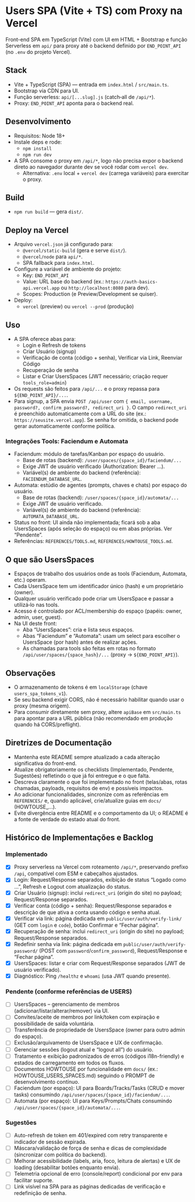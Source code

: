 # Users SPA (Vite + TS) com Proxy na Vercel

Front-end SPA em TypeScript (Vite) com UI em HTML + Bootstrap e função Serverless em `api/` para proxy até o backend definido por `END_POINT_API` (no `.env` do projeto Vercel).

## Stack
- Vite + TypeScript (SPA) — entrada em `index.html` / `src/main.ts`.
- Bootstrap via CDN para UI.
- Função serverless: `api/[...slug].js` (catch‑all de `/api/*`).
- Proxy: `END_POINT_API` aponta para o backend real.

## Desenvolvimento
- Requisitos: Node 18+
- Instale deps e rode:
  - `npm install`
  - `npm run dev`
- A SPA consome o proxy em `/api/*`, logo não precisa expor o backend direto ao navegador durante dev se você rodar com `vercel dev`.
  - Alternativa: `.env` local + `vercel dev` (carrega variáveis) para exercitar o proxy.

## Build
- `npm run build` — gera `dist/`.

## Deploy na Vercel
- Arquivo `vercel.json` já configurado para:
  - `@vercel/static-build` (gera e serve `dist/`).
  - `@vercel/node` para `api/*`.
  - SPA fallback para `index.html`.
- Configure a variável de ambiente do projeto:
  - Key: `END_POINT_API`
  - Value: URL base do backend (ex.: `https://auth-basics-api.vercel.app` ou `http://localhost:8080` para dev).
  - Scopes: Production (e Preview/Development se quiser).
- Deploy:
  - `vercel` (preview) ou `vercel --prod` (produção)

## Uso
- A SPA oferece abas para:
  - Login e Refresh de tokens
  - Criar Usuário (signup)
  - Verificação de conta (código + senha), Verificar via Link, Reenviar Código
  - Recuperação de senha
  - Listar e Criar UsersSpaces (JWT necessário; criação requer `tools_role=admin`)
- Os requests são feitos para `/api/...` e o proxy repassa para `${END_POINT_API}/...`.
- Para signup, a SPA envia `POST /api/user` com `{ email, username, password?, confirm_password?, redirect_uri }`. O campo `redirect_uri` é preenchido automaticamente com a URL do site (ex.: `https://seusite.vercel.app`). Se senha for omitida, o backend pode gerar automaticamente conforme política.

### Integrações Tools: Faciendum e Automata
- Faciendum: módulo de tarefas/Kanban por espaço do usuário.
  - Base de rotas (backend): `/user/spaces/{space_id}/faciendum/...`
  - Exige JWT de usuário verificado (Authorization: Bearer ...).
  - Variável(s) de ambiente do backend (referência): `FACIENDUM_DATABASE_URL`.
- Automata: estúdio de agentes (prompts, chaves e chats) por espaço do usuário.
  - Base de rotas (backend): `/user/spaces/{space_id}/automata/...`
  - Exige JWT de usuário verificado.
  - Variável(s) de ambiente do backend (referência): `AUTOMATA_DATABASE_URL`.
- Status no front: UI ainda não implementada; ficará sob a aba UsersSpaces (após seleção do espaço) ou em abas próprias. Ver “Pendente”.
- Referências: `REFERENCES/TOOLS.md`, `REFERENCES/HOWTOUSE_TOOLS.md`.

## O que são UsersSpaces
- Espaços de trabalho dos usuários onde as tools (Faciendum, Automata, etc.) operam.
- Cada UsersSpace tem um identificador único (hash) e um proprietário (owner).
- Qualquer usuário verificado pode criar um UsersSpace e passar a utilizá‑lo nas tools.
- Acesso é controlado por ACL/membership do espaço (papéis: owner, admin, user, guest).
- Na UI deste front:
  - Aba “UsersSpaces”: cria e lista seus espaços.
  - Abas “Faciendum” e “Automata”: usam um select para escolher o UsersSpace (por hash) antes de realizar ações.
  - As chamadas para tools são feitas em rotas no formato `/api/user/spaces/{space_hash}/...` (proxy → `${END_POINT_API}`).

## Observações
- O armazenamento de tokens é em `localStorage` (chave `users_spa_tokens_v1`).
- Se seu backend exigir CORS, não é necessário habilitar quando usar o proxy (mesma origem).
- Para consumir diretamente sem proxy, altere `apiBase` em `src/main.ts` para apontar para a URL pública (não recomendado em produção quando há CORS/preflight).

## Diretrizes de Documentação
- Mantenha este README sempre atualizado a cada alteração significativa do front-end.
- Atualize obrigatoriamente os checklists (Implementado, Pendente, Sugestões) refletindo o que já foi entregue e o que falta.
- Descreva claramente o que foi implementado no front (telas/abas, rotas chamadas, payloads, requisitos de env) e possíveis impactos.
- Ao adicionar funcionalidades, sincronize com as referências em `REFERENCES/` e, quando aplicável, crie/atualize guias em `docs/` (HOWTOUSE_...).
- Evite divergência entre README e o comportamento da UI; o README é a fonte de verdade do estado atual do front.

## Histórico de Implementações e Backlog

### Implementado
- [x] Proxy serverless na Vercel com roteamento `/api/*`, preservando prefixo `/api`, compatível com ESM e cabeçalhos ajustados.
- [x] Login: Request/Response separados, exibição de status “Logado como …”, Refresh e Logout com atualização do status.
- [x] Criar Usuário (signup): inclui `redirect_uri` (origin do site) no payload; Request/Response separados.
- [x] Verificar conta (código + senha): Request/Response separados e descrição de que ativa a conta usando código e senha atual.
- [x] Verificar via link: página dedicada em `public/user/auth/verify-link/` (GET com `login` e `code`), botão Confirmar e “Fechar página”.
- [x] Recuperação de senha: inclui `redirect_uri` (origin do site) no payload; Request/Response separados.
- [x] Redefinir senha via link: página dedicada em `public/user/auth/verify-password/` (POST com `password`/`confirm_password`), Request/Response e “Fechar página”.
- [x] UsersSpaces: listar e criar com Request/Response separados (JWT de usuário verificado).
- [x] Diagnóstico: Ping `/healthz` e `whoami` (usa JWT quando presente).

### Pendente (conforme referências de USERS)
- [ ] UsersSpaces – gerenciamento de membros (adicionar/listar/alterar/remover) via UI.
- [ ] Convites/aceite de membros por link/token com expiração e possibilidade de saída voluntária.
- [ ] Transferência de propriedade de UsersSpace (owner para outro admin do espaço).
- [ ] Exclusão/arquivamento de UsersSpace e UX de confirmação.
- [ ] Gerenciar sessões (logout atual e “logout all”) do usuário.
- [ ] Tratamento e exibição padronizados de erros (códigos i18n-friendly) e estados de carregamento em todos os fluxos.
- [ ] Documentos HOWTOUSE por funcionalidade em `docs/` (ex.: HOWTOUSE_USERS_SPACES.md) seguindo o PROMPT de desenvolvimento contínuo.
- [ ] Faciendum (por espaço): UI para Boards/Tracks/Tasks (CRUD e mover tasks) consumindo `/api/user/spaces/{space_id}/faciendum/...`.
- [ ] Automata (por espaço): UI para Keys/Prompts/Chats consumindo `/api/user/spaces/{space_id}/automata/...`.

### Sugestões
- [ ] Auto-refresh de token em 401/expired com retry transparente e indicador de sessão expirada.
- [ ] Máscara/validação de força de senha e dicas de complexidade (sincronizar com política do backend).
- [ ] Melhorar acessibilidade (labels, aria, foco, leitura de alertas) e UX de loading (desabilitar botões enquanto envia).
- [ ] Telemetria opcional de erro (console/report) condicional por env para facilitar suporte.
- [ ] Link visível na SPA para as páginas dedicadas de verificação e redefinição de senha.

